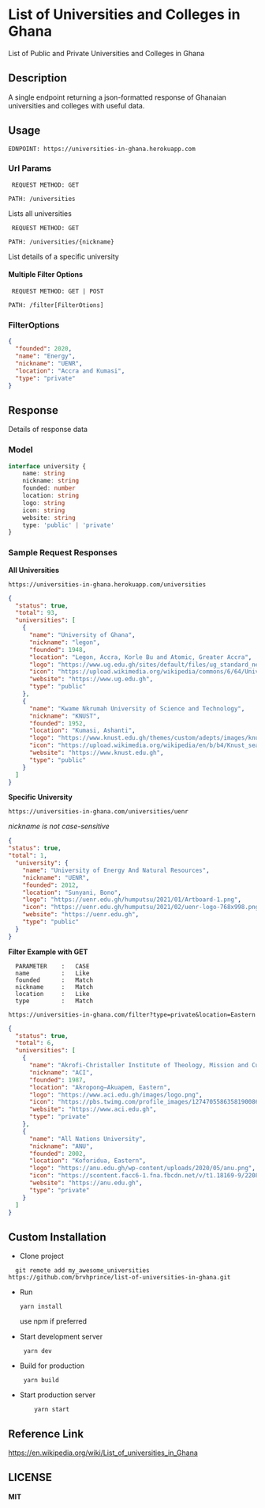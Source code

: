 # List of Universities and Colleges in Ghana

 List of Public and Private Universities and Colleges in Ghana

## Description
A single endpoint returning a json-formatted response of Ghanaian universities and colleges with useful data.

## Usage
 ```
 EDNPOINT: https://universities-in-ghana.herokuapp.com
```

### Url Params
```
 REQUEST METHOD: GET
 
PATH: /universities
```

Lists all universities

```
 REQUEST METHOD: GET
 
PATH: /universities/{nickname}
```
List details of a specific university


#### Multiple Filter Options 
```
 REQUEST METHOD: GET | POST
 
PATH: /filter[FilterOtions]
```

### FilterOptions

```json
{
  "founded": 2020,
  "name": "Energy", 
  "nickname": "UENR",
  "location": "Accra and Kumasi", 
  "type": "private"
}
```

## Response
Details of response data
### Model

```typescript
interface university {
    name: string
    nickname: string
    founded: number
    location: string
    logo: string
    icon: string
    website: string
    type: 'public' | 'private' 
}

```

### Sample Request Responses

**All Universities**

`https://universities-in-ghana.herokuapp.com/universities`

```json
{
  "status": true,
  "total": 93,
  "universities": [
    {
      "name": "University of Ghana",
      "nickname": "legon",
      "founded": 1948,
      "location": "Legon, Accra, Korle Bu and Atomic, Greater Accra",
      "logo": "https://www.ug.edu.gh/sites/default/files/ug_standard_new_sl_1.png",
      "icon": "https://upload.wikimedia.org/wikipedia/commons/6/64/University_of_Ghana.png",
      "website": "https://www.ug.edu.gh",
      "type": "public"
    },
    {
      "name": "Kwame Nkrumah University of Science and Technology",
      "nickname": "KNUST",
      "founded": 1952,
      "location": "Kumasi, Ashanti",
      "logo": "https://www.knust.edu.gh/themes/custom/adepts/images/knustlogo.png",
      "icon": "https://upload.wikimedia.org/wikipedia/en/b/b4/Knust_seal.jpg",
      "website": "https://www.knust.edu.gh",
      "type": "public"
    }
  ]
}
```

**Specific University**

`https://universities-in-ghana.com/universities/uenr`

*nickname is not case-sensitive*

```json
{
"status": true,
"total": 1,
  "university": {
    "name": "University of Energy And Natural Resources",
    "nickname": "UENR",
    "founded": 2012,
    "location": "Sunyani, Bono",
    "logo": "https://uenr.edu.gh/humputsu/2021/01/Artboard-1.png",
    "icon": "https://uenr.edu.gh/humputsu/2021/02/uenr-logo-768x998.png",
    "website": "https://uenr.edu.gh",
    "type": "public"
  }
}
```

**Filter Example with GET**
  
```text
  PARAMETER    :   CASE
  name         :   Like
  founded      :   Match
  nickname     :   Match
  location     :   Like
  type         :   Match

```
`https://universities-in-ghana.com/filter?type=private&location=Eastern`


```json
{
  "status": true,
  "total": 6,
  "universities": [
    {
      "name": "Akrofi-Christaller Institute of Theology, Mission and Culture",
      "nickname": "ACI",
      "founded": 1987,
      "location": "Akropong–Akuapem, Eastern",
      "logo": "https://www.aci.edu.gh/images/logo.png",
      "icon": "https://pbs.twimg.com/profile_images/1274705586358190086/38JCfxXB_400x400.jpg",
      "website": "https://www.aci.edu.gh",
      "type": "private"
    },
    {
      "name": "All Nations University",
      "nickname": "ANU",
      "founded": 2002,
      "location": "Koforidua, Eastern",
      "logo": "https://anu.edu.gh/wp-content/uploads/2020/05/anu.png",
      "icon": "https://scontent.facc6-1.fna.fbcdn.net/v/t1.18169-9/22089098_1490834080971136_4838459074268290462_n.png?_nc_cat=102&ccb=1-5&_nc_sid=09cbfe&_nc_eui2=AeFAWcYyI0EG9qzcmwh4UogvBSt70mx6THwFK3vSbHpMfDRqYLHmlNokdvEnms8-IbTa7xc2j5_s75nWBBhTe6jh&_nc_ohc=kpfUvqUimO8AX_dpbup&_nc_ht=scontent.facc6-1.fna&oh=00_AT80-frD9COgPB0fVf1s-cKy4cu7_-VuCDKRGQ8nilx0vg&oe=6291C4FC",
      "website": "https://anu.edu.gh",
      "type": "private"
    }
  ]
}
```

## Custom Installation

- Clone project

 ```shell script
   git remote add my_awesome_universities https://github.com/brvhprince/list-of-universities-in-ghana.git
   ``` 
- Run

    ```shell script
    yarn install
  ``` 

  use npm if preferred

- Start development server

   ```shell script
    yarn dev
  ``` 

- Build for production

    ```shell script
     yarn build
   ``` 

- Start production server

   ```shell script
       yarn start
     ``` 

## Reference Link
https://en.wikipedia.org/wiki/List_of_universities_in_Ghana

## LICENSE

**MIT**
